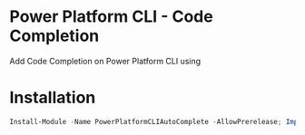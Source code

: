 # Power Platform CLI - Code Completion

Add Code Completion on Power Platform CLI using 

# Installation

```powershell
Install-Module -Name PowerPlatformCLIAutoComplete -AllowPrerelease; Import-Module -Name PowerPlatformCLIAutoComplete;
```
